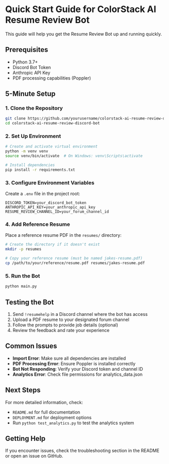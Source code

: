 # Quick Start Guide for ColorStack AI Resume Review Bot

This guide will help you get the Resume Review Bot up and running quickly.

## Prerequisites

- Python 3.7+
- Discord Bot Token
- Anthropic API Key
- PDF processing capabilities (Poppler)

## 5-Minute Setup

### 1. Clone the Repository

```bash
git clone https://github.com/yourusername/colorstack-ai-resume-review-discord-bot.git
cd colorstack-ai-resume-review-discord-bot
```

### 2. Set Up Environment

```bash
# Create and activate virtual environment
python -m venv venv
source venv/bin/activate  # On Windows: venv\Scripts\activate

# Install dependencies
pip install -r requirements.txt
```

### 3. Configure Environment Variables

Create a `.env` file in the project root:

```
DISCORD_TOKEN=your_discord_bot_token
ANTHROPIC_API_KEY=your_anthropic_api_key
RESUME_REVIEW_CHANNEL_ID=your_forum_channel_id
```

### 4. Add Reference Resume

Place a reference resume PDF in the `resumes/` directory:

```bash
# Create the directory if it doesn't exist
mkdir -p resumes

# Copy your reference resume (must be named jakes-resume.pdf)
cp /path/to/your/reference/resume.pdf resumes/jakes-resume.pdf
```

### 5. Run the Bot

```bash
python main.py
```

## Testing the Bot

1. Send `!resumehelp` in a Discord channel where the bot has access
2. Upload a PDF resume to your designated forum channel
3. Follow the prompts to provide job details (optional)
4. Review the feedback and rate your experience

## Common Issues

- **Import Error**: Make sure all dependencies are installed
- **PDF Processing Error**: Ensure Poppler is installed correctly
- **Bot Not Responding**: Verify your Discord token and channel ID
- **Analytics Error**: Check file permissions for analytics_data.json

## Next Steps

For more detailed information, check:
- `README.md` for full documentation
- `DEPLOYMENT.md` for deployment options
- Run `python test_analytics.py` to test the analytics system

## Getting Help

If you encounter issues, check the troubleshooting section in the README or open an issue on GitHub. 